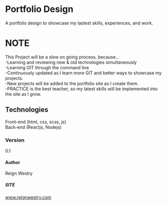 # Portfolio Design
A portfolio design to showcase my lastest skills, experiences, and work.

# NOTE
This Project will be a slow on going process, because...<br> 
    -Learning and reviewing new & old technologies simultaneously<br> 
    -Learning GIT through the command line<br>
    -Continuously updated as I learn more GIT and better ways to showcase my projects.<br>
    -New projects will be added to the portfolio site as I create them.<br>
    -PRACTICE is the best teacher, so my latest skills will be implemented into the site as I grow.<br>

## Technologies
Front-end (html, css, scss, js)<br>
Back-end (Reactjs, Nodejs)<br>


### Version 
0.1


#### Author
 Reign Westry

 ##### SITE
 www.reignwestry.com
 
